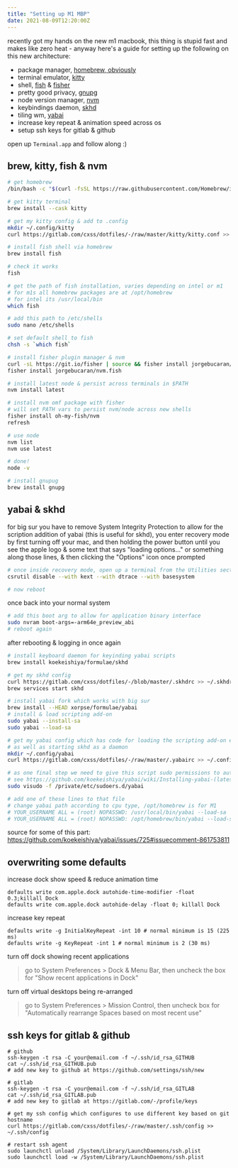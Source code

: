 ```yaml
---
title: "Setting up M1 MBP"
date: 2021-08-09T12:20:00Z
---
```


recently got my hands on the new m1 macbook, this thing is stupid fast and makes like zero heat - anyway here's a guide for setting up the following on this new architecture:

* package manager, [homebrew, obviously](https://brew.sh/)
* terminal emulator, [kitty](https://sw.kovidgoyal.net/kitty/)
* shell, [fish](https://fishshell.com/) & [fisher](https://github.com/jorgebucaran/fisher/issues)
* pretty good privacy, [gnupg](https://formulae.brew.sh/formula/gnupg)
* node version manager, [nvm](https://github.com/nvm-sh/nvm)
* keybindings daemon, [skhd](https://github.com/koekeishiya/skhd)
* tiling wm, [yabai](https://github.com/koekeishiya/yabai)
* increase key repeat & animation speed across os
* setup ssh keys for gitlab & github

open up `Terminal.app` and follow along :)

## brew, kitty, fish & nvm

```bash
# get homebrew
/bin/bash -c "$(curl -fsSL https://raw.githubusercontent.com/Homebrew/install/HEAD/install.sh)"

# get kitty terminal
brew install --cask kitty

# get my kitty config & add to .config
mkdir ~/.config/kitty
curl https://gitlab.com/cxss/dotfiles/-/raw/master/kitty/kitty.conf >> ~/.config/kitty/kitty.conf

# install fish shell via homebrew
brew install fish

# check it works 
fish

# get the path of fish installation, varies depending on intel or m1 
# for m1s all homebrew packages are at /opt/homebrew
# for intel its /usr/local/bin
which fish

# add this path to /etc/shells
sudo nano /etc/shells

# set default shell to fish
chsh -s `which fish`

# install fisher plugin manager & nvm
curl -sL https://git.io/fisher | source && fisher install jorgebucaran/fisher
fisher install jorgebucaran/nvm.fish

# install latest node & persist across terminals in $PATH
nvm install latest

# install nvm omf package with fisher
# will set PATH vars to persist nvm/node across new shells
fisher install oh-my-fish/nvm
refresh

# use node
nvm list
nvm use latest

# done!
node -v

# install gnupug
brew install gnupg
```

## yabai & skhd

for big sur you have to remove System Integrity Protection to allow for the scription addition of yabai (this is useful for skhd), you enter recovery mode by first turning off your mac, and then holding the power button until you see the apple logo & some text that says "loading options..." or something along those lines, & then clicking the "Options" icon once prompted

```bash
# once inside recovery mode, open up a terminal from the Utilities section in the top bar
csrutil disable --with kext --with dtrace --with basesystem

# now reboot
```

once back into your normal system

```bash
# add this boot arg to allow for application binary interface
sudo nvram boot-args=-arm64e_preview_abi
# reboot again
```

after rebooting & logging in once again

```bash
# install keyboard daemon for keyinding yabai scripts
brew install koekeishiya/formulae/skhd

# get my skhd config
curl https://gitlab.com/cxss/dotfiles/-/blob/master/.skhdrc >> ~/.skhdrc
brew services start skhd

# install yabai fork which works with big sur
brew install --HEAD xorpse/formulae/yabai
# install & load scripting add-on
sudo yabai --install-sa
sudo yabai --load-sa

# get my yabai config which has code for loading the scripting add-on every time yabai starts
# as well as starting skhd as a daemon
mkdir ~/.config/yabai
curl https://gitlab.com/cxss/dotfiles/-/raw/master/.yabairc >> ~/.config/yabai/yabairc

# as one final step we need to give this script sudo permissions to automatically start the scripting add-on
# see https://github.com/koekeishiya/yabai/wiki/Installing-yabai-(latest-release)#macos-big-sur---automatically-load-scripting-addition-on-startup
sudo visudo -f /private/etc/sudoers.d/yabai

# add one of these lines to that file
# change yabai path according to cpu type, /opt/homebrew is for M1
# YOUR_USERNAME ALL = (root) NOPASSWD: /usr/local/bin/yabai --load-sa
# YOUR_USERNAME ALL = (root) NOPASSWD: /opt/homebrew/bin/yabai --load-sa
```

source for some of this part: <https://github.com/koekeishiya/yabai/issues/725#issuecomment-861753811>

## overwriting some defaults

increase dock show speed & reduce animation time

```shell
defaults write com.apple.dock autohide-time-modifier -float 0.3;killall Dock
defaults write com.apple.dock autohide-delay -float 0; killall Dock
```

increase key repeat

```shell
defaults write -g InitialKeyRepeat -int 10 # normal minimum is 15 (225 ms)
defaults write -g KeyRepeat -int 1 # normal minimum is 2 (30 ms)
```

turn off dock showing recent applications

> go to System Preferences > Dock & Menu Bar, then uncheck the box for "Show recent applications in Dock"

turn off virtual desktops being re-arranged

> go to System Preferences > Mission Control, then uncheck box for "Automatically rearrange Spaces based on most recent use"

## ssh keys for gitlab & github

```shell
# github
ssh-keygen -t rsa -C your@email.com -f ~/.ssh/id_rsa_GITHUB
cat ~/.ssh/id_rsa_GITHUB.pub
# add new key to github at https://github.com/settings/ssh/new

# gitlab
ssh-keygen -t rsa -C your@email.com -f ~/.ssh/id_rsa_GITLAB
cat ~/.ssh/id_rsa_GITLAB.pub
# add new key to gitlab at https://gitlab.com/-/profile/keys

# get my ssh config which configures to use different key based on git hostname
curl https://gitlab.com/cxss/dotfiles/-/raw/master/.ssh/config >> ~/.ssh/config

# restart ssh agent
sudo launchctl unload /System/Library/LaunchDaemons/ssh.plist
sudo launchctl load -w /System/Library/LaunchDaemons/ssh.plist 
```
